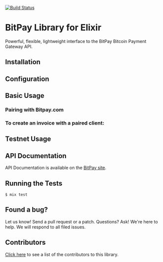 [![Build Status](https://travis-ci.org/philosodad/bitpay-elixir.svg?branch=master)](https://travis-ci.org/philosodad/bitpay-elixir)

# BitPay Library for Elixir
Powerful, flexible, lightweight interface to the BitPay Bitcoin Payment Gateway API.

## Installation

## Configuration

## Basic Usage

### Pairing with Bitpay.com

### To create an invoice with a paired client:

## Testnet Usage

## API Documentation

API Documentation is available on the [BitPay site](https://bitpay.com/api).

## Running the Tests
    $ mix test

## Found a bug?
Let us know! Send a pull request or a patch. Questions? Ask! We're here to help. We will respond to all filed issues.

## Contributors
[Click here](https://github.com/philosodad/bitpay-elixir/graphs/contributors) to see a list of the contributors to this library.

